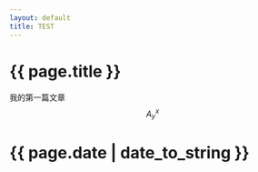 ```yaml
---
layout: default
title: TEST
---
```

# {{ page.title }}

我的第一篇文章
$$ A^x_y $$

# {{ page.date | date_to_string }}